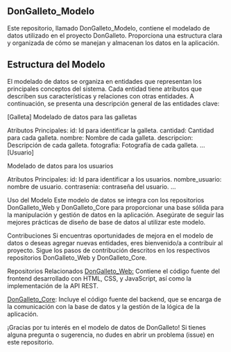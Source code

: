 ## DonGalleto_Modelo
Este repositorio, llamado DonGalleto_Modelo, contiene el modelado de datos utilizado en el proyecto DonGalleto. Proporciona una estructura clara y organizada de cómo se manejan y almacenan los datos en la aplicación.

## Estructura del Modelo
El modelado de datos se organiza en entidades que representan los principales conceptos del sistema. Cada entidad tiene atributos que describen sus características y relaciones con otras entidades. A continuación, se presenta una descripción general de las entidades clave:

[Galleta]
Modelado de datos para las galletas

Atributos Principales:
id: Id para identificar la galleta.
cantidad: Cantidad para cada galleta.
nombre: Nombre de cada galleta.
descripcion: Descripción de cada galleta.
fotografia: Fotografía de cada galleta.
...
[Usuario]

Modelado de datos para los usuarios

Atributos Principales:
id: Id para identificar a los usuarios.
nombre_usuario: nombre de usuario.
contrasenia: contraseña del usuario.
...

Uso del Modelo
Este modelo de datos se integra con los repositorios DonGalleto_Web y DonGalleto_Core para proporcionar una base sólida para la manipulación y gestión de datos en la aplicación. Asegúrate de seguir las mejores prácticas de diseño de base de datos al utilizar este modelo.

Contribuciones
Si encuentras oportunidades de mejora en el modelo de datos o deseas agregar nuevas entidades, eres bienvenido/a a contribuir al proyecto. Sigue los pasos de contribución descritos en los respectivos repositorios DonGalleto_Web y DonGalleto_Core.

Repositorios Relacionados
[DonGalleto_Web:](https://github.com/SteamnGFX/DonGalleto_Web) Contiene el código fuente del frontend desarrollado con HTML, CSS, y JavaScript, así como la implementación de la API REST.

[DonGalleto_Core](https://github.com/SteamnGFX/DonGalleto_Core): Incluye el código fuente del backend, que se encarga de la comunicación con la base de datos y la gestión de la lógica de la aplicación.

¡Gracias por tu interés en el modelo de datos de DonGalleto! Si tienes alguna pregunta o sugerencia, no dudes en abrir un problema (issue) en este repositorio.
